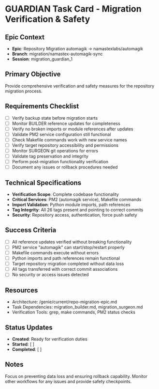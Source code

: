 # GUARDIAN Task Card - Migration Verification & Safety

## Epic Context  
- **Epic**: Repository Migration automagik → namastexlabs/automagik
- **Branch**: migration/namastex-automagik-sync
- **Session**: migration_guardian_1

## Primary Objective
Provide comprehensive verification and safety measures for the repository migration process.

## Requirements Checklist
- [ ] Verify backup state before migration starts
- [ ] Monitor BUILDER reference updates for completeness
- [ ] Verify no broken imports or module references after updates
- [ ] Validate PM2 service configuration still functional
- [ ] Check Makefile commands work with new service names
- [ ] Verify target repository accessibility and permissions
- [ ] Monitor SURGEON git operations for errors
- [ ] Validate tag preservation and integrity
- [ ] Perform post-migration functionality verification
- [ ] Document any issues or rollback procedures needed

## Technical Specifications
- **Verification Scope**: Complete codebase functionality
- **Critical Services**: PM2 (automagik service), Makefile commands
- **Import Validation**: Python module imports, path references
- **Tag Integrity**: All 26 tags present and pointing to correct commits
- **Security**: Repository access, authentication, force push safety

## Success Criteria
- [ ] All reference updates verified without breaking functionality
- [ ] PM2 service "automagik" can start/stop/restart properly
- [ ] Makefile commands execute without errors
- [ ] Python imports and path references remain functional
- [ ] Target repository migration completed without data loss
- [ ] All tags transferred with correct commit associations
- [ ] No security or access issues detected

## Resources
- Architecture: /genie/current/repo-migration-epic.md
- Task Dependencies: migration_builder.md, migration_surgeon.md
- Verification Tools: grep, make commands, PM2 status checks

## Status Updates
- **Created**: Ready for verification duties
- **Started**: [ ]
- **Completed**: [ ]

## Notes
<!-- GUARDIAN updates this section during execution -->
Focus on preventing data loss and ensuring rollback capability. Monitor other workflows for any issues and provide safety checkpoints.